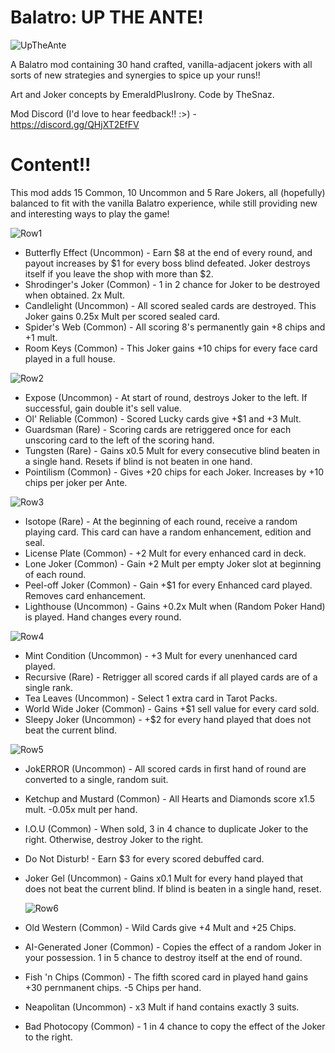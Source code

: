 # Balatro: UP THE ANTE!
![UpTheAnte](https://github.com/user-attachments/assets/62764b0c-e033-4a80-b3e7-90e0e7cafc50)

A Balatro mod containing 30 hand crafted, vanilla-adjacent jokers with all sorts of new strategies and synergies to spice up your runs!!

Art and Joker concepts by EmeraldPlusIrony.
Code by TheSnaz.

Mod Discord (I'd love to hear feedback!! :>) - https://discord.gg/QHjXT2EfFV

# Content!!

This mod adds 15 Common, 10 Uncommon and 5 Rare Jokers, all (hopefully) balanced to fit with the vanilla Balatro experience, while still providing new and interesting ways to play the game!

![Row1](https://github.com/user-attachments/assets/3163687e-bcec-425a-8908-eb9844206987)

- Butterfly Effect (Uncommon) - Earn $8 at the end of every round, and payout increases by $1 for every boss blind defeated. Joker destroys itself if you leave the shop with more than $2.
- Shrodinger's Joker (Common) - 1 in 2 chance for Joker to be destroyed when obtained. 2x Mult.
- Candlelight (Uncommon) - All scored sealed cards are destroyed. This Joker gains 0.25x Mult per scored sealed card.
- Spider's Web (Common) - All scoring 8's permanently gain +8 chips and +1 mult.
- Room Keys (Common) - This Joker gains +10 chips for every face card played in a full house.

![Row2](https://github.com/user-attachments/assets/594c7ee8-17d4-43ae-9e88-8a65a3b75320)

- Expose (Uncommon) - At start of round, destroys Joker to the left. If successful, gain double it's sell value.
- Ol' Reliable (Common) - Scored Lucky cards give +$1 and +3 Mult.
- Guardsman (Rare) - Scoring cards are retriggered once for each unscoring card to the left of the scoring hand.
- Tungsten (Rare) - Gains x0.5 Mult for every consecutive blind beaten in a single hand. Resets if blind is not beaten in one hand.
- Pointilism (Common) - Gives +20 chips for each Joker. Increases by +10 chips per joker per Ante.

![Row3](https://github.com/user-attachments/assets/a8e2f976-0098-4b84-bd1e-00bf3674fca0)

- Isotope (Rare) - At the beginning of each round, receive a random playing card. This card can have a random enhancement, edition and seal.
- License Plate (Common) - +2 Mult for every enhanced card in deck.
- Lone Joker (Common) - Gain +2 Mult per empty Joker slot at beginning of each round.
- Peel-off Joker (Common) - Gain +$1 for every Enhanced card played. Removes card enhancement.
- Lighthouse (Uncommon) - Gains +0.2x Mult when (Random Poker Hand) is played. Hand changes every round.

![Row4](https://github.com/user-attachments/assets/96875951-a4e3-43d6-9334-0b215f09d063)

- Mint Condition (Uncommon) - +3 Mult for every unenhanced card played.
- Recursive (Rare) - Retrigger all scored cards if all played cards are of a single rank.
- Tea Leaves (Uncommon) - Select 1 extra card in Tarot Packs.
- World Wide Joker (Common) - Gains +$1 sell value for every card sold.
- Sleepy Joker (Uncommon) - +$2 for every hand played that does not beat the current blind.

![Row5](https://github.com/user-attachments/assets/5f64138c-c640-40c2-a87f-b10d42e22e1d)

- JokERROR (Uncommon) - All scored cards in first hand of round are converted to a single, random suit.
- Ketchup and Mustard (Common) - All Hearts and Diamonds score x1.5 mult. -0.05x mult per hand.
- I.O.U (Common) - When sold, 3 in 4 chance to duplicate Joker to the right. Otherwise, destroy Joker to the right.
- Do Not Disturb! - Earn $3 for every scored debuffed card.
- Joker Gel (Uncommon) - Gains x0.1 Mult for every hand played that does not beat the current blind. If blind is beaten in a single hand, reset.

  ![Row6](https://github.com/user-attachments/assets/fa2179f8-5cd7-4270-aeb9-621622b5917a)

- Old Western (Common) - Wild Cards give +4 Mult and +25 Chips.
- AI-Generated Joner (Common) - Copies the effect of a random Joker in your possession. 1 in 5 chance to destroy itself at the end of round.
- Fish 'n Chips (Common) - The fifth scored card in played hand gains +30 pernmanent chips. -5 Chips per hand.
- Neapolitan (Uncommon) - x3 Mult if hand contains exactly 3 suits.
- Bad Photocopy (Common) - 1 in 4 chance to copy the effect of the Joker to the right.

